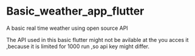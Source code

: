 # Basic_weather_app_flutter
A basic real time weather using open source API

The API used in this basic flutter might not be avilable at the you acces it ,because it is limited for 1000 run ,so api key might differ.
